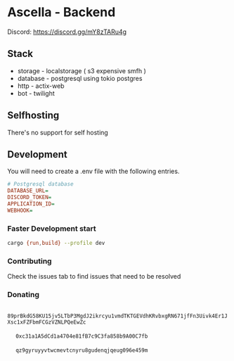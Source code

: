 # Ascella - Backend

Discord: https://discord.gg/mY8zTARu4g

## Stack

- storage - localstorage ( s3 expensive smfh )
- database - postgresql using tokio postgres
- http - actix-web
- bot - twilight

## Selfhosting

There's no support for self hosting

## Development

You will need to create a .env file with the following entries.

```ini
# Postgresql database
DATABASE_URL=
DISCORD_TOKEN=
APPLICATION_ID=
WEBHOOK=
```

### Faster Development start

```sh
cargo {run,build} --profile dev
```

### Contributing

Check the issues tab to find issues that need to be resolved

### Donating

<img src="https://tricked.pro/crypto/monero-xmr-logo.png" alt="" height="15px"> `89prBkdG58KU15jv5LTbP3MgdJ2ikrcyu1vmdTKTGEVdhKRvbxgRN671jfFn3Uivk4Er1JXsc1xFZFbmFCGzVZNLPQeEwZc`

<img src="https://tricked.pro/crypto/ethereum-eth-logo.png" alt="" height="15px"> `0xc31a1A5dCd1a4704e81fB7c9C3fa858b9A00C7fb`

<img src="https://tricked.pro/crypto/bitcoin-cash-bch-logo.png" alt="" height="15px"> `qz9gyruyyvtwcmevtcnyru8gudenqjqeug096e459m`
